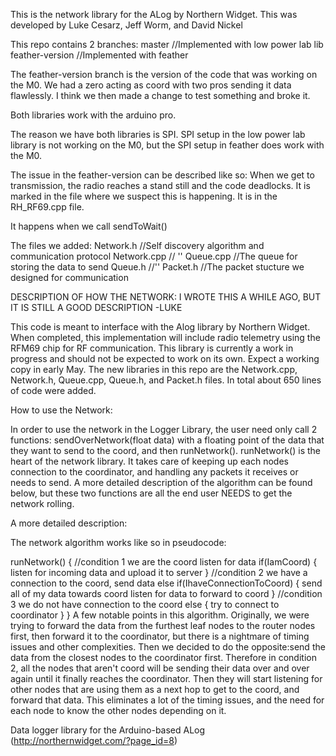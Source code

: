 This is the network library for the ALog by Northern Widget. This was developed
by Luke Cesarz, Jeff Worm, and David Nickel

This repo contains 2 branches:
master                      //Implemented with low power lab lib
feather-version             //Implemented with feather

The feather-version branch is the version of the code that was working on the
M0. We had a zero acting as coord with two pros sending it data flawlessly.
I think we then made a change to test something and broke it.

Both libraries work with the arduino pro.

The reason we have both libraries is SPI. SPI setup in the low power lab library
is not working on the M0, but the SPI setup in feather does work with the M0.

The issue in the feather-version can be described like so:
When we get to transmission, the radio reaches a stand still and the code
deadlocks. It is marked in the file where we suspect this is happening. It is in
the RH_RF69.cpp file.

It happens when we call sendToWait()


The files we added:
Network.h           //Self discovery algorithm and communication protocol
Network.cpp         // ''
Queue.cpp           //The queue for storing the data to send
Queue.h             //''
Packet.h            //The packet stucture we designed for communication



DESCRIPTION OF HOW THE NETWORK: I WROTE THIS A WHILE AGO, BUT IT IS STILL A GOOD
DESCRIPTION -LUKE

This code is meant to interface with the Alog library by Northern Widget. When
completed, this implementation will include radio telemetry using the RFM69 chip
for RF communication. This library is currently a work in progress and should
not be expected to work on its own. Expect a working copy in early May.
The new libraries in this repo are the Network.cpp, Network.h, Queue.cpp,
Queue.h, and Packet.h files. In total about 650 lines of code were added.

How to use the Network:

In order to use the network in the Logger Library, the user need only call 2
functions: sendOverNetwork(float data) with a floating point of the data that
they want to send to the coord, and then runNetwork(). runNetwork() is the
heart of the network library. It takes care of keeping up each nodes connection
to the coordinator, and handling any packets it receives or needs to send. A 
more detailed description of the algorithm can be found below, but these two
functions are all the end user NEEDS to get the network rolling.

A more detailed description:

The network algorithm works like so in pseudocode:

runNetwork()
{
	//condition 1 we are the coord listen for data
	if(IamCoord)
	{
		listen for incoming data and upload it to server
	}
	//condition 2 we have a connection to the coord, send data
	else if(IhaveConnectionToCoord)
	{
		send all of my data towards coord
		listen for data to forward to coord
	}
	//condition 3 we do not have connection to the coord
	else
	{
		try to connect to coordinator
	}
}
A few notable points in this algorithm. Originally, we were trying to forward
the data from the furthest leaf nodes to the router nodes first, then forward it
to the coordinator, but there is a nightmare of timing issues and other
complexities. Then we decided to do the opposite:send the data from the closest
nodes to the coordinator first. Therefore in condition 2, all the nodes that
aren't coord will be sending their data over and over again until it finally
reaches the coordinator. Then they will start listening for other nodes that
are using them as a next hop to get to the coord, and forward that data. This
eliminates a lot of the timing issues, and the need for each node to know the
other nodes depending on it.


Data logger library for the Arduino-based ALog (http://northernwidget.com/?page_id=8)
